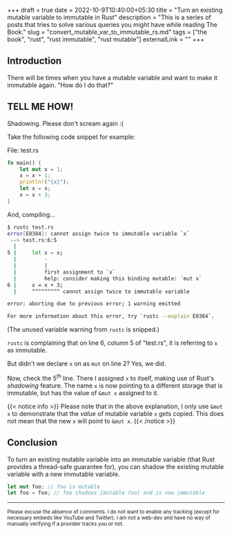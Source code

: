 +++
draft = true
date = 2022-10-9T10:40:00+05:30
title = "Turn an existing mutable variable to immutable in Rust"
description = "This is a series of posts that tries to solve various queries you might have while reading The Book."
slug = "convert_mutable_var_to_immutable_rs.md"
tags = ["the book", "rust", "rust immutable", "rust mutable"]
externalLink = ""
+++

## Introduction

There will be times when you have a mutable variable and want to make it
immutable again. "How do I do that?"

## TELL ME HOW!

Shadowing. Please don't scream again :(

Take the following code snippet for example:

File: test.rs

```rust
fn main() {
    let mut x = 1;
    x = x + 1;
    println!("{x}");
    let x = x;
    x = x + 3;
}
```

And, compiling...

```bash
$ rustc test.rs
error[E0384]: cannot assign twice to immutable variable `x`
 --> test.rs:6:5
  |
5 |     let x = x;
  |         -
  |         |
  |         first assignment to `x`
  |         help: consider making this binding mutable: `mut x`
6 |     x = x + 3;
  |     ^^^^^^^^^ cannot assign twice to immutable variable

error: aborting due to previous error; 1 warning emitted

For more information about this error, try `rustc --explain E0384`.
```

(The unused variable warning from `rustc` is snipped.)

`rustc` is complaining that on line 6, column 5 of "test.rs", it is referring
to `x` as immutable.

But didn't we declare `x` on as `mut` on line 2? Yes, we did.

Now, check the 5<sup>th</sup> line. There I assigned `x` to itself, making use
of Rust's _shadowing_ feature. The name `x` is now pointing to a different
storage that is immutable, but has the value of `&mut x` assigned to it.

{{< notice info >}}
Please note that in the above explanation, I only use `&mut x` to demonstrate
that the _value_ of mutable variable `x` gets copied. This does not mean that
the new `x` will point to `&mut x`.
{{< /notice >}}

## Conclusion

To turn an existing mutable variable into an immutable variable (that Rust
provides a thread-safe guarantee for), you can shadow the existing mutable
variable with a new immutable variable.

```rust
let mut foo; // foo is mutable
let foo = foo; // foo shadows [mutable foo] and is now immutable
```

---

<sub>Please excuse the absence of comments. I do not want to enable any tracking
(except for necessary embeds like YouTube and Twitter). I am not a web-dev and
have no way of manually verifying if a provider tracks you or not.</sub>
